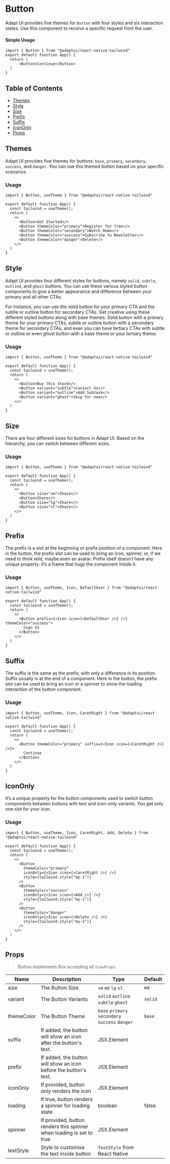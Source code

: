 # Button

Adapt UI provides five themes for `Button` with four styles and six interaction
states. Use this component to receive a specific request from the user.

#### Simple Usage

```
import { Button } from "@adaptui/react-native-tailwind"
export default function App() {
  return (
      <Button>Continue</Button>
  )
}
```

## Table of Contents

- [Themes](#themes)
- [Style](#style)
- [Size](#size)
- [Prefix](#prefix)
- [Suffix](#suffix)
- [IconOnly](#icononly)
- [Props](#props)

## Themes

Adapt UI provides five themes for buttons: `base`, `primary`, `secondary`,
`success`, and `danger`. You can use this themed button based on your specific
scenarios.

### Usage

```
import { Button, useTheme } from "@adaptui/react-native-tailwind"

export default function App() {
  const tailwind = useTheme();
  return (
    <>
      <Button>Get Started</>
      <Button themeColor="primary">Register for free</>
      <Button themeColor="secondary">Watch Demo</>
      <Button themeColor="success">Subscribe to Newsletter</>
      <Button themeColor="danger">Delete</>
    </>
  )
}

```

## Style

Adapt UI provides four different styles for buttons, namely `solid`, `subtle`,
`outline`, and `ghost` buttons. You can use these various styled button
components to give a better appearance and difference between your primary and
all other CTAs.

For instance, you can use the solid button for your primary CTA and the subtle
or outline button for secondary CTAs. Get creative using these different styled
buttons along with base themes. Solid button with a primary theme for your
primary CTAs, subtle or outline button with a secondary theme for secondary
CTAs, and even you can have tertiary CTAs with subtle or outline or even ghost
button with a base theme or your tertiary theme.

### Usage

```
import { Button, useTheme } from "@adaptui/react-native-tailwind"

export default function App() {
  const tailwind = useTheme();
  return (
    <>
      <Button>Buy this Stock</>
      <Button variant="subtle">Contact Us</>
      <Button variant="outline">Add Subtask</>
      <Button variant="ghost">Skip for now</>
    </>
  )
}

```

## Size

There are four different sizes for buttons in Adapt UI. Based on the hierarchy,
you can switch between different sizes.

### Usage

```
import { Button, useTheme } from "@adaptui/react-native-tailwind"

export default function App() {
  const tailwind = useTheme();
  return (
    <>
      <Button size="sm">Share</>
      <Button>Share</>
      <Button size="lg">Share</>
      <Button size="xl">Share</>
    </>
  )
}

```

## Prefix

The prefix is a slot at the beginning or prefix position of a component. Here in
the button, the prefix slot can be used to bring an icon, spinner, or, if we
need to think wild, maybe even an avatar. Prefix itself doesn’t have any unique
property. It’s a frame that hugs the component inside it.

### Usage

```
import { Button, useTheme, Icon, DefaultUser } from "@adaptui/react-native-tailwind"

export default function App() {
  const tailwind = useTheme();
  return (
    <>
      <Button prefix={<Icon icon={<DefaultUser />} />} themeColor="success">
        Sign In
      </Button>
    </>
  )
}

```

## Suffix

The suffix is the same as the prefix, with only a difference in its position.
Suffix usually is at the end of a component. Here in the button, the prefix slot
can be used to bring an icon or a spinner to show the loading interaction of the
button component.

### Usage

```
import { Button, useTheme, Icon, CaretRight } from "@adaptui/react-native-tailwind"

export default function App() {
  const tailwind = useTheme();
  return (
    <>
      <Button themeColor="primary" suffix={<Icon icon={<CaretRight />} />}>
        Continue
      </Button>
    </>
  )
}

```

## IconOnly

It’s a unique property for the button components used to switch button
components between buttons with text and icon-only variants. You get only one
slot for your icon.

### Usage

```
import { Button, useTheme, Icon, CaretRight, Add, Delete } from "@adaptui/react-native-tailwind"

export default function App() {
  const tailwind = useTheme();
  return (
    <>
      <Button
        themeColor="primary"
        iconOnly={<Icon icon={<CaretRight />} />}
        style={tailwind.style("my-1")}
      />
      <Button
        themeColor="success"
        iconOnly={<Icon icon={<Add />} />}
        style={tailwind.style("my-1")}
      />
      <Button
        themeColor="danger"
        iconOnly={<Icon icon={<Delete />} />}
        style={tailwind.style("my-1")}
      />
    </>
  )
}

```

## Props

> Button implements Box accepting all `ViewProps`

| Name       | Description                                                          | Type                                            | Default |
| ---------- | -------------------------------------------------------------------- | ----------------------------------------------- | ------- |
| size       | The Button Size                                                      | `sm` `md` `lg` `xl`                             | `md`    |
| variant    | The Button Variants                                                  | `solid` `outline` `subtle` `ghost`              | `solid` |
| themeColor | The Button Theme                                                     | `base` `primary` `secondary` `success` `danger` | `base`  |
| suffix     | If added, the button will show an icon after the button's text.      | JSX.Element                                     |         |
| prefix     | If added, the button will show an icon before the button's text.     | JSX.Element                                     |         |
| iconOnly   | If provided, button only renders the icon                            | JSX.Element                                     |         |
| loading    | If true, button renders a spinner for loading state                  | boolean                                         | false   |
| spinner    | If provided, button renders this spinner when loading is set to true | JSX.Element                                     |         |
| textStyle  | Style to customise the text inside button                            | `TextStyle` from React Native                   |         |
